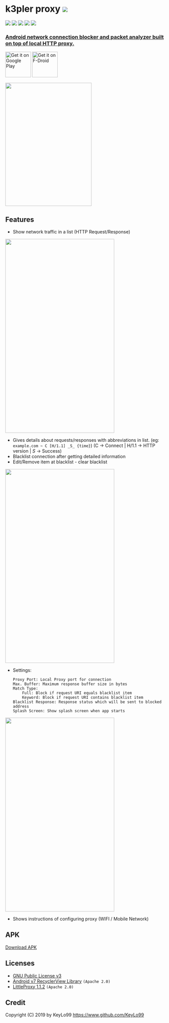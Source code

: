 # k3pler proxy <a href="https://github.com/KeyLo99/k3pler/releases"><img src="https://img.shields.io/github/release/KeyLo99/k3pler.svg"/>
</a>

<a href="https://github.com/KeyLo99/k3pler/issues"><img src="https://img.shields.io/github/issues/KeyLo99/k3pler.svg"/></a>
<a href="https://github.com/KeyLo99/k3pler/pulls"><img src="https://img.shields.io/github/issues-pr/KeyLo99/k3pler.svg"/></a>
<a href="https://github.com/KeyLo99/k3pler/stargazers"><img src="https://img.shields.io/github/stars/KeyLo99/k3pler.svg"/></a>
<a href="https://github.com/KeyLo99/k3pler/network"><img src="https://img.shields.io/github/forks/KeyLo99/k3pler.svg"/></a>
<a href="https://github.com/KeyLo99/k3pler/blob/master/LICENSE"><img src="https://img.shields.io/github/license/KeyLo99/k3pler.svg"/>

### Android network connection blocker and packet analyzer built on top of local HTTP proxy.

[<img src="https://play.google.com/intl/en_us/badges/images/generic/en-play-badge.png"
     alt="Get it on Google Play"
     height="80">](https://play.google.com/store/apps/details?id=com.tht.k3pler)
[<img src="https://f-droid.org/badge/get-it-on.png"
     alt="Get it on F-Droid"
     height="80">](https://f-droid.org/packages/com.tht.k3pler/)

<img src="https://github.com/KeyLo99/k3pler/blob/master/etc/k3plerbg3_splash.png" width="270" height="385"/>

## Features
* Show network traffic in a list (HTTP Request/Response)

<img src="https://github.com/KeyLo99/k3pler/blob/master/etc/page1.png" width="341" height="606"/>

* Gives details about requests/responses with abbreviations in list.
(eg: ```example.com ~ C [H/1.1] _S_ {time}```)
(C -> Connect | H/1.1 -> HTTP version | _S_ -> Success)
* Blacklist connection after getting detailed information
* Edit/Remove item at blacklist - clear blacklist

<img src="https://github.com/KeyLo99/k3pler/blob/master/etc/page2.png" width="341" height="606"/>

* Settings:
    ```
    Proxy Port: Local Proxy port for connection
    Max. Buffer: Maximum response buffer size in bytes
    Match Type:
        Full: Block if request URI equals blacklist item
        Keyword: Block if request URI contains blacklist item
    Blacklist Response: Response status which will be sent to blocked address
    Splash Screen: Show splash screen when app starts
    ```

<img src="https://github.com/KeyLo99/k3pler/blob/master/etc/page3.png" width="341" height="606"/>

* Shows instructions of configuring proxy (WIFI / Mobile Network)

## APK

[Download APK](https://github.com/KeyLo99/k3pler/raw/master/app/dist/k3pler_v1-2.apk)

## Licenses

* [GNU Public License v3](https://www.gnu.org/licenses/gpl.txt)
* [Android v7 RecyclerView Library](https://developer.android.com/topic/libraries/support-library/packages) `(Apache 2.0)`
* [LittleProxy 1.1.2](https://github.com/adamfisk/LittleProxy) `(Apache 2.0)`

## Credit

Copyright (C) 2019 by KeyLo99 https://www.github.com/KeyLo99
